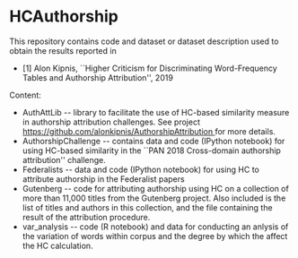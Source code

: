 # HCAuthorship

This repository contains code and dataset or dataset description used to obtain the results reported in 
<ul>
 <li> 
[1] Alon Kipnis, ``Higher Criticism for Discriminating Word-Frequency Tables and Authorship Attribution'', 2019
  </li>
</ul>

Content:
<ul>
 <li> 
AuthAttLib -- library to facilitate the use of HC-based similarity measure in authorship attribution challenges. See project <a href = https://github.com/alonkipnis/AuthorshipAttribution> https://github.com/alonkipnis/AuthorshipAttribution </a> for more details. 
  </li>
  <li>
    AuthorshipChallenge -- contains data and code (IPython notebook) for using HC-based similarity in the ``PAN 2018 Cross-domain authorship attribution'' challenge. 
  </li>
  <li>
    Federalists -- data and code (IPython notebook) for using HC to attribute authorship in the Federalist papers
  </li>
  <li>
    Gutenberg -- code for attributing authorship using HC on a collection of more than 11,000 titles from the Gutenberg project. Also included is the list of titles and authors in this collection, and the file containing the result of the attribution procedure.
  </li>
    <li>
      var_analysis -- code (R notebook) and data for conducting an anlysis of the variation of words within corpus and the degree by which the affect the HC calculation. 
    </li>
</ul>

